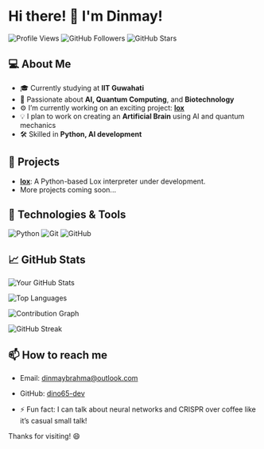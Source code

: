 # Hi there! 👋 I'm Dinmay!

![Profile Views](https://komarev.com/ghpvc/?username=dino65-dev&color=blue&style=flat-square) ![GitHub Followers](https://img.shields.io/github/followers/dino65-dev?style=social) ![GitHub Stars](https://img.shields.io/github/stars/dino65-dev?style=social)

## 💻 About Me

- 🎓 Currently studying at **IIT Guwahati**
- 🧠 Passionate about **AI, Quantum Computing**, and **Biotechnology**
- ⚙️ I’m currently working on an exciting project: **[lox](https://github.com/dino65-dev/lox)**
- 💡 I plan to work on creating an **Artificial Brain** using AI and quantum mechanics
- 🛠 Skilled in **Python, AI development**

## 🚀 Projects

- **[lox](https://github.com/dino65-dev/lox)**: A Python-based Lox interpreter under development.
- More projects coming soon...

## 🧰 Technologies & Tools

![Python](https://img.shields.io/badge/-Python-3776AB?style=flat-square&logo=python&logoColor=white)
![Git](https://img.shields.io/badge/-Git-F05032?style=flat-square&logo=git&logoColor=white)
![GitHub](https://img.shields.io/badge/-GitHub-181717?style=flat-square&logo=github)

## 📈 GitHub Stats

![Your GitHub Stats](https://github-readme-stats.vercel.app/api?username=dino65-dev&show_icons=true&theme=radical)

![Top Languages](https://github-readme-stats.vercel.app/api/top-langs/?username=dino65-dev&layout=compact&theme=radical)

![Contribution Graph](https://activity-graph.herokuapp.com/graph?username=your-username&theme=react-dark)

![GitHub Streak](https://github-readme-streak-stats.herokuapp.com/?user=your-username&theme=dark)


## 📫 How to reach me

- Email: [dinmaybrahma@outlook.com](mailto:your-email@example.com)
- GitHub: [dino65-dev](https://github.com/dino65-dev)

- ⚡ Fun fact: I can talk about neural networks and CRISPR over coffee like it’s casual small talk!
  
Thanks for visiting! 😄

<!---
dino65-dev/dino65-dev is a ✨ special ✨ repository because its `README.md` (this file) appears on your GitHub profile.
You can click the Preview link to take a look at your changes.
--->
